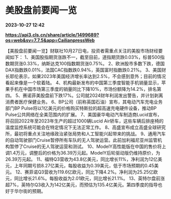 # 美股盘前要闻一览

**2023-10-27 12:42**

**https://api3.cls.cn/share/article/1499689?os=web&sv=7.7.5&app=CailianpressWeb**

【美股盘前要闻一览】财联社10月27日电，投资者需重点关注的美股市场财经要闻如下： 1、美国股指期货涨跌不一，截至目前，道指期货跌0.03%，标普500指数期货涨0.33%，纳斯达克100指数期货涨0.75%。 2、欧洲股市多数下跌，德国DAX指数跌0.01%，法国CAC指数跌0.94%，英国富时指数跌0.21%。 3、美国财长耶伦表示，如果2023年美国经济增长率达到2.5%，不会感到意外；目前的情况看起来像是一个软着陆。 4、机构最新发布的中国第三季度智能手机销量显示，苹果手机在中国市场第三季度的销量同比下降10%，市场份额降为14.2%，排名第四。 5、赛诺菲美股盘前下跌17%。公司就2024财年利润发出警告，并计划剥离消费者医疗保健业务。 6、BP公司（前称英国石油）宣布，其电动汽车充电业务部门BP Pulse将以1亿美元的价格购买特斯拉的超高速充电硬件设备，推动BP Pulse公共网络在全美范围内的扩展。 7、美国豪华电动汽车制造商Lucid宣布，将召回2022年至2023年生产的超过1000辆Lucid Air轿车，这些车辆后排座椅的温度监控系统可能会在特定情况下无法正常工作。 8、高盛宣布成立高盛全球研究所，最初将重点关注地缘政治紧张局势和人工智能兴起带来的挑战。 9、通用汽车的自动驾驶部门Cruise暂停所有车队的无人驾驶运营。此前加利福尼亚州监管机构暂停了Cruise的无人驾驶运营和测试。 10、ModelY高性能版在中国的售价将上调1.4万元，调整后的价格为36.39万元起。ModelY后轮驱动版仍维持原价，为26.39万元起。 11、福特Q3营收为43.8亿美元，同比增长11%，净利润为12亿美元，上年同期亏损8.27亿美元，每股收益为0.39美元，低于市场预期的0.45美元。 12、赛菲诺Q3营收为119.6亿欧元，同比下降4.2%。净利润为25.25亿欧元，同比增长21.6%。每股收益为2.01欧元，同比增长21.1%。 13、英特尔盘前涨超7%，英特尔Q3收入为142亿美元，而预估为135.4亿美元。第四季度的指导也好于华尔街的预期。